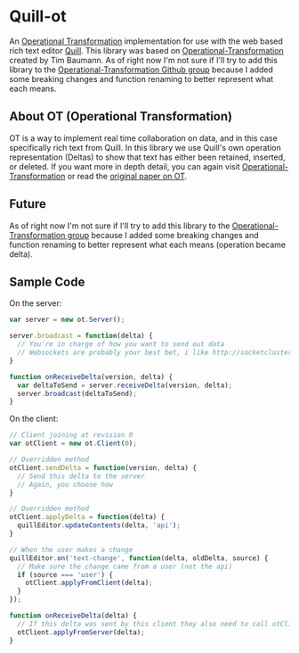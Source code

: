 # Quill-ot  
An [Operational Transformation](https://en.wikipedia.org/wiki/Operational_transformation) implementation for use with the web based rich text editor [Quill](https://quilljs.com/).  This library was based on [Operational-Transformation](http://operational-transformation.github.io/) created by Tim Baumann.  As of right now I'm not sure if I'll try to add this library to the [Operational-Transformation Github group](https://github.com/Operational-Transformation) because I added some breaking changes and function renaming to better represent what each means.

About OT (Operational Transformation)
------
OT is a way to implement real time collaboration on data, and in this case specifically rich text from Quill.  In this library we use Quill's own operation representation (Deltas) to show that text has either been retained, inserted, or deleted.  If you want more in depth detail, you can again visit [Operational-Transformation](http://operational-transformation.github.io/) or read the [original paper on OT](http://dl.acm.org/citation.cfm?id=66963).

Future
------
As of right now I'm not sure if I'll try to add this library to the [Operational-Transformation group](https://github.com/Operational-Transformation) because I added some breaking changes and function renaming to better represent what each means (operation became delta).

Sample Code
------
On the server:
```javascript
var server = new ot.Server();

server.broadcast = function(delta) {
  // You're in charge of how you want to send out data
  // Websockets are probably your best bet, i like http://socketcluster.io/
}

function onReceiveDelta(version, delta) {
  var deltaToSend = server.receiveDelta(version, delta);
  server.broadcast(deltaToSend);
}

```


On the client:
```javascript
// Client joining at revision 0
var otClient = new ot.Client(0);

// Overridden method
otClient.sendDelta = function(version, delta) {
  // Send this delta to the server
  // Again, you choose how
}

// Overridden method
otClient.applyDelta = function(delta) {
  quillEditor.updateContents(delta, 'api');
}

// When the user makes a change
quillEditor.on('text-change', function(delta, oldDelta, source) {
  // Make sure the change came from a user (not the api)
  if (source === 'user') {
    otClient.applyFromClient(delta);
  }
});

function onReceiveDelta(delta) {
  // If this delta was sent by this client they also need to call otClient.serverAck();
  otClient.applyFromServer(delta);
}
```  